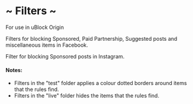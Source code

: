 # ~ Filters ~ #

For use in uBlock Origin

Filters for blocking Sponsored, Paid Partnership, Suggested posts and miscellaneous items in Facebook.

Filter for blocking Sponsored posts in Instagram.

#### Notes: ###
- Filters in the "test" folder applies a colour dotted borders around items that the rules find.
- Filters in the "live" folder hides the items that the rules find.
